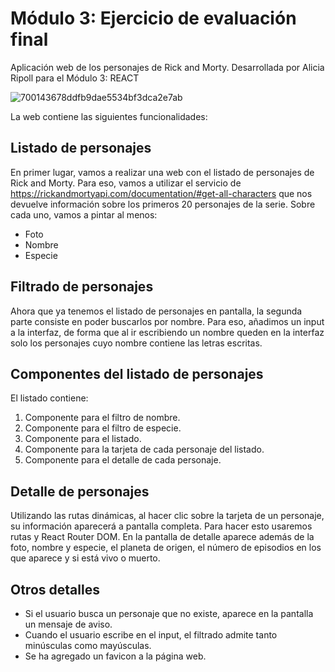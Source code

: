 # Módulo 3: Ejercicio de evaluación final

Aplicación web de los personajes de Rick and Morty. Desarrollada por Alicia Ripoll para el Módulo 3: REACT

   ![700143678ddfb9dae5534bf3dca2e7ab](https://user-images.githubusercontent.com/113428720/207731468-ae04643d-f9e7-4d55-926a-05bb99a824f7.jpg)


La web contiene las siguientes funcionalidades:

## Listado de personajes

En primer lugar, vamos a realizar una web con el listado de personajes de Rick and Morty. Para eso, vamos a
utilizar el servicio de https://rickandmortyapi.com/documentation/#get-all-characters que nos devuelve
información sobre los primeros 20 personajes de la serie. Sobre cada uno, vamos a pintar al menos:

- Foto
- Nombre
- Especie

## Filtrado de personajes

Ahora que ya tenemos el listado de personajes en pantalla, la segunda parte consiste en poder buscarlos
por nombre. Para eso, añadimos un input a la interfaz, de forma que al ir escribiendo un nombre queden
en la interfaz solo los personajes cuyo nombre contiene las letras escritas.

## Componentes del listado de personajes

El listado contiene:

1. Componente para el filtro de nombre.
2. Componente para el filtro de especie.
3. Componente para el listado.
4. Componente para la tarjeta de cada personaje del listado.
5. Componente para el detalle de cada personaje.

## Detalle de personajes

Utilizando las rutas dinámicas, al hacer clic sobre la tarjeta de un personaje, su
información aparecerá a pantalla completa. Para hacer esto usaremos rutas y React Router DOM. En la
pantalla de detalle aparece además de la foto, nombre y especie, el planeta de origen, el número de
episodios en los que aparece y si está vivo o muerto.

## Otros detalles

- Si el usuario busca un personaje que no existe, aparece en la pantalla un mensaje de aviso.
- Cuando el usuario escribe en el input, el filtrado admite tanto minúsculas como mayúsculas.
- Se ha agregado un favicon a la página web.
